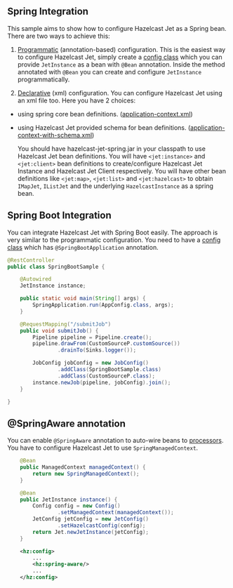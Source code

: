 ## Spring Integration

This sample aims to show how to configure Hazelcast Jet 
as a Spring bean. There are two ways to achieve this:

1. [Programmatic](src/main/java/jet/spring/AnnotationBasedConfigurationSample.java)
(annotation-based) configuration. This is the easiest way 
to configure Hazelcast Jet, simply create a 
[config class](src/main/java/jet/spring/config/AppConfig.java)
which you can provide `JetInstance` as a bean with `@Bean` annotation.
Inside the method annotated with `@Bean` you can create and configure
`JetInstance` programmatically.

2. [Declarative](src/main/java/jet/spring/XmlConfigurationWithSchemaSample.java)
(xml) configuration. You can configure Hazelcast Jet using 
an xml file too. Here you have 2 choices:
 
 - using spring core bean definitions.
 ([application-context.xml](/src/main/resources/application-context.xml))
            
 - using Hazelcast Jet provided schema for bean definitions.
 ([application-context-with-schema.xml](/src/main/resources/application-context-with-schema.xml))

    You should have hazelcast-jet-spring.jar in your classpath 
    to use Hazelcast Jet bean definitions. You will have 
    `<jet:instance>` and `<jet:client>` bean definitions to 
    create/configure Hazelcast Jet Instance and Hazelcast Jet 
    Client respectively. You will have other bean definitions like
    `<jet:map>`, `<jet:list>` and `<jet:hazelcast>` to obtain 
    `IMapJet`, `IListJet` and the underlying `HazelcastInstance` 
    as a spring bean.


## Spring Boot Integration

You can integrate Hazelcast Jet with Spring Boot easily.
The approach is very similar to the programmatic configuration.
You need to have a 
[config class](src/main/java/jet/spring/config/AppConfig.java)
which has `@SpringBootApplication` annotation. 

```java
@RestController
public class SpringBootSample {

    @Autowired
    JetInstance instance;

    public static void main(String[] args) {
        SpringApplication.run(AppConfig.class, args);
    }

    @RequestMapping("/submitJob")
    public void submitJob() {
        Pipeline pipeline = Pipeline.create();
        pipeline.drawFrom(CustomSourceP.customSource())
                .drainTo(Sinks.logger());

        JobConfig jobConfig = new JobConfig()
                .addClass(SpringBootSample.class)
                .addClass(CustomSourceP.class);
        instance.newJob(pipeline, jobConfig).join();
    }

}
```

## @SpringAware annotation

You can enable `@SpringAware` annotation to auto-wire beans to
[processors](src/main/java/jet/spring/SpringBootSample.java). 
You have to configure Hazelcast Jet to use `SpringManagedContext`.

```java
    @Bean
    public ManagedContext managedContext() {
        return new SpringManagedContext();
    }

    @Bean
    public JetInstance instance() {
        Config config = new Config()
                .setManagedContext(managedContext());
        JetConfig jetConfig = new JetConfig()
                .setHazelcastConfig(config);
        return Jet.newJetInstance(jetConfig);
    }
```

```xml
    <hz:config>
        ...
        <hz:spring-aware/>
        ...
    </hz:config>    
```